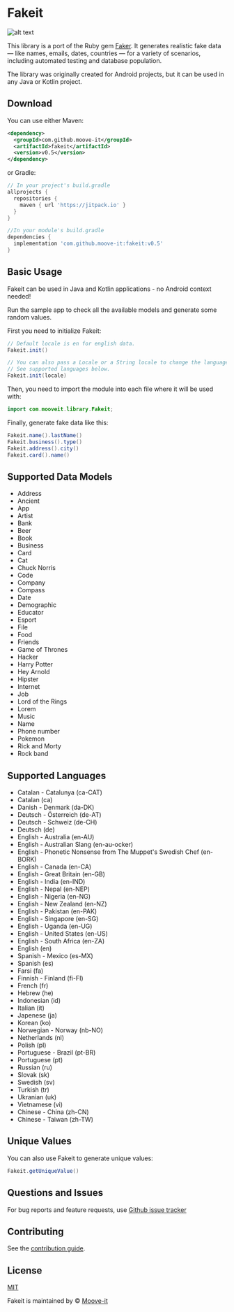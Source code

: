 Fakeit
========

![alt text](https://github.com/moove-it/fakeit/blob/master/banner.png "Fakeit Github banner")

This library is a port of the Ruby gem [Faker](https://github.com/stympy/faker). It generates realistic fake data — like names, emails, dates, countries — for a variety of scenarios, including automated testing and database population.

The library was originally created for Android projects, but it can be used in any Java or Kotlin project.

Download
--------

You can use either Maven:
```xml
<dependency>
  <groupId>com.github.moove-it</groupId>
  <artifactId>fakeit</artifactId>
  <version>v0.5</version>
</dependency>
```
or Gradle:
```groovy
// In your project's build.gradle
allprojects {
  repositories {
    maven { url 'https://jitpack.io' }
  }
}

//In your module's build.gradle
dependencies {
  implementation 'com.github.moove-it:fakeit:v0.5'
}
```

Basic Usage
--------

Fakeit can be used in Java and Kotlin applications - no Android context needed!

Run the sample app to check all the available models and generate some random values.

First you need to initialize Fakeit:

```java
// Default locale is en for english data.
Fakeit.init()

// You can also pass a Locale or a String locale to change the language.
// See supported languages below.
Fakeit.init(locale)
```

Then, you need to import the module into each file where it will be used with:
```java
import com.mooveit.library.Fakeit;
```

Finally, generate fake data like this:

```java
Fakeit.name().lastName()
Fakeit.business().type()
Fakeit.address().city()
Fakeit.card().name()
```

Supported Data Models
--------

- Address
- Ancient
- App
- Artist
- Bank
- Beer
- Book
- Business
- Card
- Cat
- Chuck Norris
- Code
- Company
- Compass
- Date
- Demographic
- Educator
- Esport
- File
- Food
- Friends
- Game of Thrones
- Hacker
- Harry Potter
- Hey Arnold
- Hipster
- Internet
- Job
- Lord of the Rings
- Lorem
- Music
- Name
- Phone number
- Pokemon
- Rick and Morty
- Rock band

Supported Languages
--------

- Catalan - Catalunya (ca-CAT)
- Catalan (ca)
- Danish - Denmark (da-DK)
- Deutsch - Österreich (de-AT)
- Deutsch - Schweiz (de-CH)
- Deutsch (de)
- English - Australia (en-AU)
- English - Australian Slang (en-au-ocker)
- English - Phonetic Nonsense from The Muppet's Swedish Chef (en-BORK)
- English - Canada (en-CA)
- English - Great Britain (en-GB)
- English - India (en-IND)
- English - Nepal (en-NEP)
- English - Nigeria (en-NG)
- English - New Zealand (en-NZ)
- English - Pakistan (en-PAK)
- English - Singapore (en-SG)
- English - Uganda (en-UG)
- English - United States (en-US)
- English - South Africa (en-ZA)
- English (en)
- Spanish - Mexico (es-MX)
- Spanish (es)
- Farsi (fa)
- Finnish - Finland (fi-FI)
- French (fr)
- Hebrew (he)
- Indonesian (id)
- Italian (it)
- Japenese (ja)
- Korean (ko)
- Norwegian - Norway (nb-NO)
- Netherlands (nl)
- Polish (pl)
- Portuguese - Brazil (pt-BR)
- Portuguese (pt)
- Russian (ru)
- Slovak (sk)
- Swedish (sv)
- Turkish (tr)
- Ukranian (uk)
- Vietnamese (vi)
- Chinese - China (zh-CN)
- Chinese - Taiwan (zh-TW)

Unique Values
--------

You can also use Fakeit to generate unique values:

```java
Fakeit.getUniqueValue()
```

Questions and Issues
--------

For bug reports and feature requests, use [Github issue tracker](https://github.com/moove-it/fakeit/issues)

Contributing
--------

See the [contribution guide](CONTRIBUTING.md).

License
--------

[MIT](https://github.com/moove-it/fakeit/blob/master/LICENSE)

Fakeit is maintained by © [Moove-it](http://www.moove-it.com)
